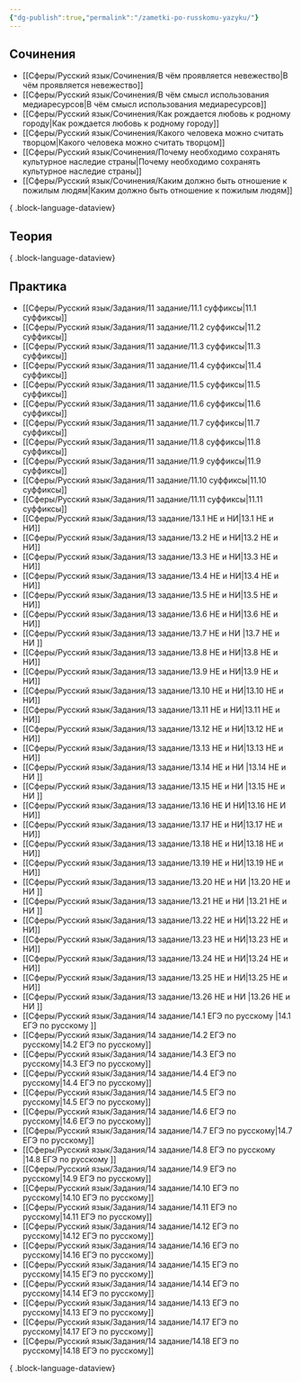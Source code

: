 ```yaml
---
{"dg-publish":true,"permalink":"/zametki-po-russkomu-yazyku/"}
---
```


## Сочинения 
- [[Сферы/Русский язык/Сочинения/В чём проявляется невежество\|В чём проявляется невежество]]
- [[Сферы/Русский язык/Сочинения/В чём смысл использования медиаресурсов\|В чём смысл использования медиаресурсов]]
- [[Сферы/Русский язык/Сочинения/Как рождается любовь к родному городу\|Как рождается любовь к родному городу]]
- [[Сферы/Русский язык/Сочинения/Какого человека можно считать творцом\|Какого человека можно считать творцом]]
- [[Сферы/Русский язык/Сочинения/Почему необходимо сохранять культурное наследие страны\|Почему необходимо сохранять культурное наследие страны]]
- [[Сферы/Русский язык/Сочинения/Каким должно быть отношение к пожилым людям\|Каким должно быть отношение к пожилым людям]]

{ .block-language-dataview}
## Теория

{ .block-language-dataview}
## Практика
- [[Сферы/Русский язык/Задания/11 задание/11.1 суффиксы\|11.1 суффиксы]]
- [[Сферы/Русский язык/Задания/11 задание/11.2 суффиксы\|11.2 суффиксы]]
- [[Сферы/Русский язык/Задания/11 задание/11.3 суффиксы\|11.3 суффиксы]]
- [[Сферы/Русский язык/Задания/11 задание/11.4 суффиксы\|11.4 суффиксы]]
- [[Сферы/Русский язык/Задания/11 задание/11.5 суффиксы\|11.5 суффиксы]]
- [[Сферы/Русский язык/Задания/11 задание/11.6 суффиксы\|11.6 суффиксы]]
- [[Сферы/Русский язык/Задания/11 задание/11.7 суффиксы\|11.7 суффиксы]]
- [[Сферы/Русский язык/Задания/11 задание/11.8 суффиксы\|11.8 суффиксы]]
- [[Сферы/Русский язык/Задания/11 задание/11.9 суффиксы\|11.9 суффиксы]]
- [[Сферы/Русский язык/Задания/11 задание/11.10 суффиксы\|11.10 суффиксы]]
- [[Сферы/Русский язык/Задания/11 задание/11.11 суффиксы\|11.11 суффиксы]]
- [[Сферы/Русский язык/Задания/13 задание/13.1 НЕ и НИ\|13.1 НЕ и НИ]]
- [[Сферы/Русский язык/Задания/13 задание/13.2 НЕ и НИ\|13.2 НЕ и НИ]]
- [[Сферы/Русский язык/Задания/13 задание/13.3 НЕ и НИ\|13.3 НЕ и НИ]]
- [[Сферы/Русский язык/Задания/13 задание/13.4 НЕ и НИ\|13.4 НЕ и НИ]]
- [[Сферы/Русский язык/Задания/13 задание/13.5 НЕ и НИ\|13.5 НЕ и НИ]]
- [[Сферы/Русский язык/Задания/13 задание/13.6 НЕ и НИ\|13.6 НЕ и НИ]]
- [[Сферы/Русский язык/Задания/13 задание/13.7 НЕ и НИ \|13.7 НЕ и НИ ]]
- [[Сферы/Русский язык/Задания/13 задание/13.8 НЕ и НИ\|13.8 НЕ и НИ]]
- [[Сферы/Русский язык/Задания/13 задание/13.9 НЕ и НИ\|13.9 НЕ и НИ]]
- [[Сферы/Русский язык/Задания/13 задание/13.10 НЕ и НИ\|13.10 НЕ и НИ]]
- [[Сферы/Русский язык/Задания/13 задание/13.11 НЕ и НИ\|13.11 НЕ и НИ]]
- [[Сферы/Русский язык/Задания/13 задание/13.12 НЕ и НИ\|13.12 НЕ и НИ]]
- [[Сферы/Русский язык/Задания/13 задание/13.13 НЕ и НИ\|13.13 НЕ и НИ]]
- [[Сферы/Русский язык/Задания/13 задание/13.14 НЕ и НИ \|13.14 НЕ и НИ ]]
- [[Сферы/Русский язык/Задания/13 задание/13.15 НЕ и НИ \|13.15 НЕ и НИ ]]
- [[Сферы/Русский язык/Задания/13 задание/13.16 НЕ И НИ\|13.16 НЕ И НИ]]
- [[Сферы/Русский язык/Задания/13 задание/13.17 НЕ и НИ\|13.17 НЕ и НИ]]
- [[Сферы/Русский язык/Задания/13 задание/13.18 НЕ и НИ\|13.18 НЕ и НИ]]
- [[Сферы/Русский язык/Задания/13 задание/13.19 НЕ и НИ\|13.19 НЕ и НИ]]
- [[Сферы/Русский язык/Задания/13 задание/13.20 НЕ и НИ \|13.20 НЕ и НИ ]]
- [[Сферы/Русский язык/Задания/13 задание/13.21 НЕ и НИ \|13.21 НЕ и НИ ]]
- [[Сферы/Русский язык/Задания/13 задание/13.22 НЕ и НИ\|13.22 НЕ и НИ]]
- [[Сферы/Русский язык/Задания/13 задание/13.23 НЕ и НИ\|13.23 НЕ и НИ]]
- [[Сферы/Русский язык/Задания/13 задание/13.24 НЕ и НИ\|13.24 НЕ и НИ]]
- [[Сферы/Русский язык/Задания/13 задание/13.25 НЕ и НИ\|13.25 НЕ и НИ]]
- [[Сферы/Русский язык/Задания/13 задание/13.26 НЕ и НИ \|13.26 НЕ и НИ ]]
- [[Сферы/Русский язык/Задания/14 задание/14.1 ЕГЭ по русскому \|14.1 ЕГЭ по русскому ]]
- [[Сферы/Русский язык/Задания/14 задание/14.2 ЕГЭ по русскому\|14.2 ЕГЭ по русскому]]
- [[Сферы/Русский язык/Задания/14 задание/14.3 ЕГЭ по русскому\|14.3 ЕГЭ по русскому]]
- [[Сферы/Русский язык/Задания/14 задание/14.4 ЕГЭ по русскому\|14.4 ЕГЭ по русскому]]
- [[Сферы/Русский язык/Задания/14 задание/14.5 ЕГЭ по русскому\|14.5 ЕГЭ по русскому]]
- [[Сферы/Русский язык/Задания/14 задание/14.6 ЕГЭ по русскому\|14.6 ЕГЭ по русскому]]
- [[Сферы/Русский язык/Задания/14 задание/14.7 ЕГЭ по русскому\|14.7 ЕГЭ по русскому]]
- [[Сферы/Русский язык/Задания/14 задание/14.8 ЕГЭ по русскому \|14.8 ЕГЭ по русскому ]]
- [[Сферы/Русский язык/Задания/14 задание/14.9 ЕГЭ по русскому\|14.9 ЕГЭ по русскому]]
- [[Сферы/Русский язык/Задания/14 задание/14.10 ЕГЭ по русскому\|14.10 ЕГЭ по русскому]]
- [[Сферы/Русский язык/Задания/14 задание/14.11 ЕГЭ по русскому\|14.11 ЕГЭ по русскому]]
- [[Сферы/Русский язык/Задания/14 задание/14.12 ЕГЭ по русскому\|14.12 ЕГЭ по русскому]]
- [[Сферы/Русский язык/Задания/14 задание/14.16 ЕГЭ по русскому\|14.16 ЕГЭ по русскому]]
- [[Сферы/Русский язык/Задания/14 задание/14.15 ЕГЭ по русскому\|14.15 ЕГЭ по русскому]]
- [[Сферы/Русский язык/Задания/14 задание/14.14 ЕГЭ по русскому\|14.14 ЕГЭ по русскому]]
- [[Сферы/Русский язык/Задания/14 задание/14.13 ЕГЭ по русскому\|14.13 ЕГЭ по русскому]]
- [[Сферы/Русский язык/Задания/14 задание/14.17 ЕГЭ по русскому\|14.17 ЕГЭ по русскому]]
- [[Сферы/Русский язык/Задания/14 задание/14.18 ЕГЭ по русскому\|14.18 ЕГЭ по русскому]]

{ .block-language-dataview}